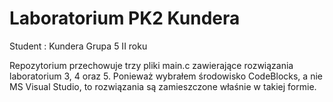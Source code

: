 # Laboratorium PK2 Kundera

Student : Kundera
Grupa 5 II roku

Repozytorium przechowuje trzy pliki main.c zawierające rozwiązania laboratorium 3, 4 oraz 5. Ponieważ wybrałem środowisko CodeBlocks, a nie MS Visual Studio, to rozwiązania są zamieszczone właśnie w takiej formie.
